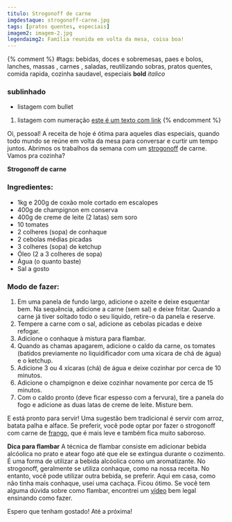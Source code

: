 ```yaml
---
titulo: Strogonoff de carne
imgdestaque: strogonoff-carne.jpg
tags: [pratos quentes, especiais]
imagem2: imagem-2.jpg
legendaimg2: Família reunida em volta da mesa, coisa boa!
---
```

{% comment %}
#tags: bebidas, doces e sobremesas, paes e bolos, lanches, massas , carnes , saladas, reutilizando sobras, pratos quentes, comida rapida, cozinha saudavel, especiais
**bold**
*italico*
### sublinhado
* listagem com bullet
1. listagem com numeração
[este é um texto com link](https://www.enderecodolink.com)
{% endcomment %}

Oi, pessoal! A receita de hoje é ótima para aqueles dias especiais, quando todo mundo se reúne em volta da mesa para conversar e curtir um tempo juntos. Abrimos os trabalhos da semana com um [strogonoff](http://paneladepau.github.io/paneladepau-jekyll-blog/risoto-de-strogonoff/) de carne. Vamos pra cozinha?

**Strogonoff de carne**  

### Ingredientes:

* 1kg e 200g de coxão mole cortado em escalopes
* 400g de champignon em conserva
* 400g de creme de leite (2 latas) sem soro
* 10 tomates 
* 2 colheres (sopa) de conhaque
* 2 cebolas médias picadas
* 3 colheres (sopa) de ketchup
* Óleo (2 a 3 colheres de sopa)
* Água (o quanto baste)
* Sal a gosto

### Modo de fazer:

1. Em uma panela de fundo largo, adicione o azeite e deixe esquentar bem. Na sequência, adicione a carne (sem sal) e deixe fritar. Quando a carne já tiver soltado todo o seu líquido, retire-o da panela e reserve.
2. Tempere a carne com o sal, adicione as cebolas picadas e deixe refogar. 
3. Adicione o conhaque à mistura para flambar.
4. Quando as chamas apagarem, adicione o caldo da carne, os tomates (batidos previamente no liquidificador com uma xícara de chá de água) e o ketchup. 
5. Adicione 3 ou 4 xícaras (chá) de água e deixe cozinhar por cerca de 10 minutos. 
6. Adicione o champignon e deixe cozinhar novamente por cerca de 15 minutos.
7. Com o caldo pronto (deve ficar espesso com a fervura), tire a panela do fogo e adicione as duas latas de creme de leite. Misture bem.

E está pronto para servir! Uma sugestão bem tradicional é servir com arroz, batata palha e alface. Se preferir, você pode optar por fazer o strogonoff com carne de [frango](http://paneladepau.github.io/paneladepau-jekyll-blog/arroz-frango-cerveja/), que é mais leve e também fica muito saboroso.

**Dica para flambar** 
A técnica de flambar consiste em adicionar bebida alcóolica no prato e atear fogo até que ele se extingua durante o cozimento. É uma forma de utilizar a bebida alcóolica como um aromatizante. No strogonoff, geralmente se utiliza conhaque, como na nossa receita. No entanto, você pode utilizar outra bebida, se preferir. Aqui em casa, como não tinha mais conhaque, usei uma cachaça. Ficou ótimo. Se você tem alguma dúvida sobre como flambar, encontrei um [vídeo](https://www.youtube.com/watch?v=793hNTN4oaw) bem legal ensinando como fazer.


Espero que tenham gostado! 
Até a próxima!

